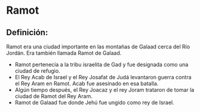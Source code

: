 # Ramot

## Definición: 

Ramot era una ciudad importante en las montañas de Galaad cerca del Río Jordán. Era también llamada Ramot de Galaad.

* Ramot pertenecía a la tribu israelita de Gad y fue designada como una ciudad de refugio.
* El Rey Acab de Israel y el Rey Josafat de Judá levantaron guerra contra el Rey Aram en Ramot. Acab fue asesinado en esa batalla.
* Algún tiempo después, el Rey Joacaz y el rey Joram trataron de tomar la ciudad de Ramot del Rey Aram.
* Ramot de Galaad fue donde Jehú fue ungido como rey de Israel.

